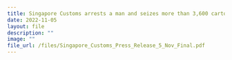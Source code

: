 ```yaml
---
title: Singapore Customs arrests a man and seizes more than 3,600 cartons of duty-unpaid cigarettes
date: 2022-11-05
layout: file
description: ""
image: ""
file_url: /files/Singapore_Customs_Press_Release_5_Nov_Final.pdf
---
```

